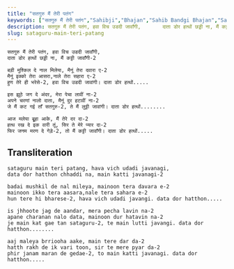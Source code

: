```yaml
---
title: "सतगुरु मैं तेरी पतंग"
keywords: ["सतगुरु मैं तेरी पतंग","Sahibji","Bhajan","Sahib Bandgi Bhajan","Sant Kabir Bhajan","bhajan lyrics","साहिब बंदगी भजन","भजन"]
description: सतगुरु मैं तेरी पतंग, हवा विच उडदी जावाँगी,       दाता डोर हत्थों छड्डी ना, मैं कट्टी जावाँगी-2          बड़ी मुश्किल दे नाल मिलेया, मैनूं तेरा दवार
slug: sataguru-main-teri-patang
---
```


  
    सतगुरु मैं तेरी पतंग, हवा विच उडदी जावाँगी,  
    दाता डोर हत्थों छड्डी ना, मैं कट्टी जावाँगी-2  
  
    बड़ी मुश्किल दे नाल मिलेया, मैनूं तेरा दवारा ए-2  
    मैनूं इक्को तेरा आसरा,नाले तेरा सहारा ए-2  
    हुण तेरे ही भरेसे-2, हवा विच उडदी जावांगी। दाता डोर हत्थों.....  
  
    इस झूठे जग दे अंदर, मेरा पेचा लावीं ना-2  
    अपने चरणां नालो दाता, मैनूं दुर हटावीं ना-2  
    जे मैं कट गई ताँ सतगुरु-2, ते मैं लुट्टी जावांगी। दाता डोर हत्थों........  
  
    आज मलेया बृूहा आके, मैं तेरे दर दा-2  
    हत्थ रख दे इक वारी तूं, सिर ते मेरे प्यार दा-2  
    फिर जनम मरण दे गेड़े-2, तो मैं कट्टी जावाँगी। दाता डोर हत्थों.....  


## Transliteration

  
    sataguru main teri patang, hava vich udadi javanagi,  
    data dor hatthon chhaddi na, main katti javanagi-2  
  
    badai mushkil de nal mileya, mainoon tera davara e-2  
    mainoon ikko tera aasara,nale tera sahara e-2  
    hun tere hi bharese-2, hava vich udadi javangi. data dor hatthon.....  
  
    is jhhoote jag de aandar, mera pecha lavin na-2  
    apane charanan nalo data, mainoon dur hatavin na-2  
    je main kat gae tan sataguru-2, te main lutti javangi. data dor hatthon........  
  
    aaj maleya brriooha aake, main tere dar da-2  
    hatth rakh de ik vari toon, sir te mere pyar da-2  
    phir janam maran de gedae-2, to main katti javanagi. data dor hatthon.....  

  